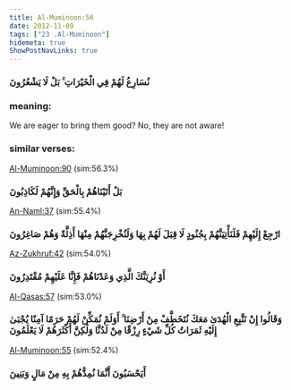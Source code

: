 ```yaml
---
title: Al-Muminoon:56
date: 2012-11-09
tags: ["23 .Al-Muminoon"]
hidemeta: true 
ShowPostNavLinks: true 
---
```

### نُسَارِعُ لَهُمْ فِي الْخَيْرَاتِ ۚ بَلْ لَا يَشْعُرُونَ
### meaning: 
We are eager to bring them good? No, they are not aware!
### similar verses: 

[Al-Muminoon:90](/23/90) (sim:56.3%)

### بَلْ أَتَيْنَاهُمْ بِالْحَقِّ وَإِنَّهُمْ لَكَاذِبُونَ

[An-Naml:37](/27/37) (sim:55.4%)

### ارْجِعْ إِلَيْهِمْ فَلَنَأْتِيَنَّهُمْ بِجُنُودٍ لَا قِبَلَ لَهُمْ بِهَا وَلَنُخْرِجَنَّهُمْ مِنْهَا أَذِلَّةً وَهُمْ صَاغِرُونَ

[Az-Zukhruf:42](/43/42) (sim:54.0%)

### أَوْ نُرِيَنَّكَ الَّذِي وَعَدْنَاهُمْ فَإِنَّا عَلَيْهِمْ مُقْتَدِرُونَ

[Al-Qasas:57](/28/57) (sim:53.0%)

### وَقَالُوا إِنْ نَتَّبِعِ الْهُدَىٰ مَعَكَ نُتَخَطَّفْ مِنْ أَرْضِنَا ۚ أَوَلَمْ نُمَكِّنْ لَهُمْ حَرَمًا آمِنًا يُجْبَىٰ إِلَيْهِ ثَمَرَاتُ كُلِّ شَيْءٍ رِزْقًا مِنْ لَدُنَّا وَلَٰكِنَّ أَكْثَرَهُمْ لَا يَعْلَمُونَ

[Al-Muminoon:55](/23/55) (sim:52.4%)

### أَيَحْسَبُونَ أَنَّمَا نُمِدُّهُمْ بِهِ مِنْ مَالٍ وَبَنِينَ

